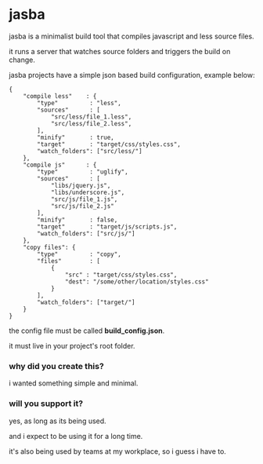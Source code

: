 # jasba

jasba is a minimalist build tool that compiles javascript and less source files.

it runs a server that watches source folders and triggers the build on change.

jasba projects have a simple json based build configuration, example below:

    {
        "compile less"    : {
            "type"         : "less",
            "sources"      : [
                "src/less/file_1.less",
                "src/less/file_2.less",
            ],
            "minify"       : true,
            "target"       : "target/css/styles.css",
            "watch_folders": ["src/less/"]
        },
        "compile js"      : {
            "type"         : "uglify",
            "sources"      : [
                "libs/jquery.js",
                "libs/underscore.js",
                "src/js/file_1.js",
                "src/js/file_2.js"
            ],
            "minify"       : false,
            "target"       : "target/js/scripts.js",
            "watch_folders": ["src/js/"]
        },
        "copy files": {
            "type"         : "copy",
            "files"        : [
                {
                    "src" : "target/css/styles.css",
                    "dest": "/some/other/location/styles.css"
                }
            ],
            "watch_folders": ["target/"]
        }
    }

the config file must be called **build_config.json**.

it must live in your project's root folder.

### why did you create this?

i wanted something simple and minimal.

### will you support it?

yes, as long as its being used.

and i expect to be using it for a long time.

it's also being used by teams at my workplace, so i guess i have to.
